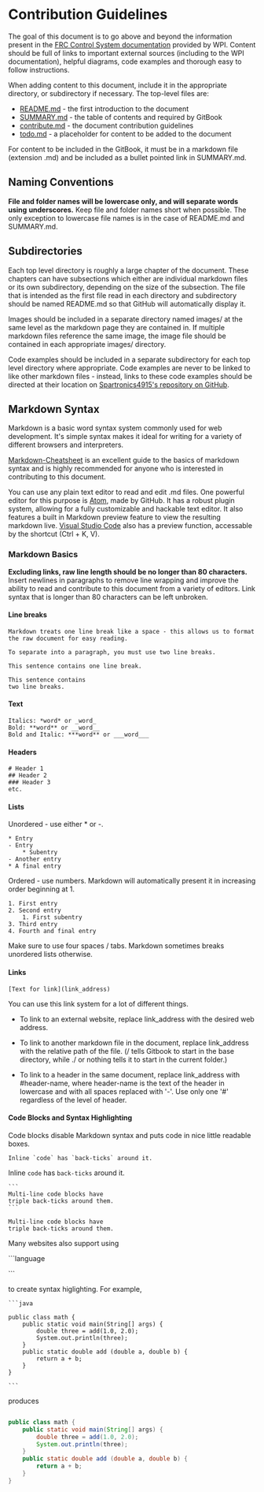 # Contribution Guidelines

The goal of this document is to go above and beyond the information present in
the [FRC Control System documentation](http://wpilib.screenstepslive.com/s/4485)
provided by WPI. Content should be full of links to important external sources
(including to the WPI documentation), helpful diagrams, code examples and
thorough easy to follow instructions.

When adding content to this document, include it in the appropriate directory,
or subdirectory if necessary. The top-level files are:

* [README.md](README.md)         - the first introduction to the document
* [SUMMARY.md](SUMMARY.md)       - the table of contents and required by GitBook
* [contribute.md](contribute.md) - the document contribution guidelines
* [todo.md](todo.md)             - a placeholder for content to be added to the document

For content to be included in the GitBook, it must be in a markdown file
(extension .md) and be included as a bullet pointed link in SUMMARY.md.

## Naming Conventions

**File and folder names will be lowercase only, and will separate words using**
**underscores.** Keep file and folder names short when possible. The only
exception to lowercase file names is in the case of README.md and SUMMARY.md.

## Subdirectories

Each top level directory is roughly a large chapter of the document. These
chapters can have subsections which either are individual markdown files or
its own subdirectory, depending on the size of the subsection. The file that
is intended as the first file read in each directory and subdirectory
should be named README.md so that GitHub will automatically display it.

Images should be included in a separate directory named images/
at the same level as the markdown page they are contained in.
If multiple markdown files
reference the same image, the image file should be contained in each
appropriate images/ directory.

Code examples should be included in a separate subdirectory for
each top level directory where appropriate. Code examples are never to be
linked to like other markdown files - instead, links to these code examples
should be directed at their location on [Spartronics4915's repository on
GitHub](https://github.com/Spartronics4915/developers_handbook).

## Markdown Syntax

Markdown is a basic word syntax system commonly used for web development.
It's simple syntax makes it ideal for writing for a variety of different
browsers and interpreters.

[Markdown-Cheatsheet](https://github.com/adam-p/markdown-here/wiki/Markdown-Cheatsheet)
is an excellent guide to the basics of markdown syntax and is highly
recommended for anyone who is interested in contributing to this document.

You can use any plain text editor to read and edit .md files. One powerful
editor for this purpose is [Atom](atom.io), made by GitHub. It has a robust
plugin system, allowing for a fully customizable and hackable text editor.
It also features a built in Markdown preview feature to view the resulting
markdown live. [Visual Studio Code](https://code.visualstudio.com) also has
a preview function, accessable by the shortcut (Ctrl + K, V).

### Markdown Basics

**Excluding links, raw line length should be no longer than 80 characters.**
Insert newlines in paragraphs to remove line wrapping and improve the ability
to read and contribute to this document from a variety of editors. Link
syntax that is longer than 80 characters can be left unbroken.

#### Line breaks

```
Markdown treats one line break like a space - this allows us to format
the raw document for easy reading.

To separate into a paragraph, you must use two line breaks.

This sentence contains one line break.

This sentence contains
two line breaks.
```

#### Text

```
Italics: *word* or _word_
Bold: **word** or __word__
Bold and Italic: ***word** or ___word___
```

#### Headers

```
# Header 1
## Header 2
### Header 3
etc.
```

#### Lists

Unordered - use either * or -.

```
* Entry
- Entry
    * Subentry
- Another entry
* A final entry
```

Ordered - use numbers. Markdown will automatically present it in increasing
order beginning at 1.

```
1. First entry
2. Second entry
    1. First subentry
3. Third entry
4. Fourth and final entry
```

Make sure to use four spaces / tabs. Markdown sometimes breaks unordered lists otherwise.

#### Links

```
[Text for link](link_address)
```

You can use this link system for a lot of different things.

* To link to an external website, replace link_address
with the desired web address.

* To link to another markdown file in the document, replace link_address
with the relative path of the file. (/ tells Gitbook to start in the base
directory, while ./ or nothing tells it to start in the current folder.)

* To link to a header in the same document, replace link_address
with #header-name, where header-name is the text of the header in lowercase
and with all spaces replaced with '-'. Use only one '#' regardless of the
level of header.

#### Code Blocks and Syntax Highlighting

Code blocks disable Markdown syntax and puts code in nice little readable boxes.

```Inline `code` has `back-ticks` around it.```

Inline `code` has `back-ticks` around it.

    ```
    Multi-line code blocks have
    triple back-ticks around them.
    ```

```
Multi-line code blocks have
triple back-ticks around them.
```

Many websites also support using

\`\`\`language

\`\`\`

to create syntax higlighting. For example,

    ```java

    public class math {
        public static void main(String[] args) {
            double three = add(1.0, 2.0);
            System.out.println(three);
        }
        public static double add (double a, double b) {
            return a + b;
        }
    }

    ```

produces

```java

public class math {
    public static void main(String[] args) {
        double three = add(1.0, 2.0);
        System.out.println(three);
    }
    public static double add (double a, double b) {
        return a + b;
    }
}

```
